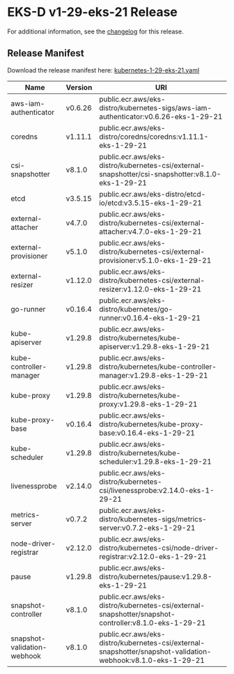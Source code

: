 # EKS-D v1-29-eks-21 Release

For additional information, see the [changelog](CHANGELOG-v1-29-eks-21.md) for this release.

## Release Manifest

Download the release manifest here: [kubernetes-1-29-eks-21.yaml](https://distro.eks.amazonaws.com/kubernetes-1-29/kubernetes-1-29-eks-21.yaml)

| Name | Version | URI |
|------|---------|-----|
| aws-iam-authenticator | v0.6.26 | public.ecr.aws/eks-distro/kubernetes-sigs/aws-iam-authenticator:v0.6.26-eks-1-29-21 |
| coredns | v1.11.1 | public.ecr.aws/eks-distro/coredns/coredns:v1.11.1-eks-1-29-21 |
| csi-snapshotter | v8.1.0 | public.ecr.aws/eks-distro/kubernetes-csi/external-snapshotter/csi-snapshotter:v8.1.0-eks-1-29-21 |
| etcd | v3.5.15 | public.ecr.aws/eks-distro/etcd-io/etcd:v3.5.15-eks-1-29-21 |
| external-attacher | v4.7.0 | public.ecr.aws/eks-distro/kubernetes-csi/external-attacher:v4.7.0-eks-1-29-21 |
| external-provisioner | v5.1.0 | public.ecr.aws/eks-distro/kubernetes-csi/external-provisioner:v5.1.0-eks-1-29-21 |
| external-resizer | v1.12.0 | public.ecr.aws/eks-distro/kubernetes-csi/external-resizer:v1.12.0-eks-1-29-21 |
| go-runner | v0.16.4 | public.ecr.aws/eks-distro/kubernetes/go-runner:v0.16.4-eks-1-29-21 |
| kube-apiserver | v1.29.8 | public.ecr.aws/eks-distro/kubernetes/kube-apiserver:v1.29.8-eks-1-29-21 |
| kube-controller-manager | v1.29.8 | public.ecr.aws/eks-distro/kubernetes/kube-controller-manager:v1.29.8-eks-1-29-21 |
| kube-proxy | v1.29.8 | public.ecr.aws/eks-distro/kubernetes/kube-proxy:v1.29.8-eks-1-29-21 |
| kube-proxy-base | v0.16.4 | public.ecr.aws/eks-distro/kubernetes/kube-proxy-base:v0.16.4-eks-1-29-21 |
| kube-scheduler | v1.29.8 | public.ecr.aws/eks-distro/kubernetes/kube-scheduler:v1.29.8-eks-1-29-21 |
| livenessprobe | v2.14.0 | public.ecr.aws/eks-distro/kubernetes-csi/livenessprobe:v2.14.0-eks-1-29-21 |
| metrics-server | v0.7.2 | public.ecr.aws/eks-distro/kubernetes-sigs/metrics-server:v0.7.2-eks-1-29-21 |
| node-driver-registrar | v2.12.0 | public.ecr.aws/eks-distro/kubernetes-csi/node-driver-registrar:v2.12.0-eks-1-29-21 |
| pause | v1.29.8 | public.ecr.aws/eks-distro/kubernetes/pause:v1.29.8-eks-1-29-21 |
| snapshot-controller | v8.1.0 | public.ecr.aws/eks-distro/kubernetes-csi/external-snapshotter/snapshot-controller:v8.1.0-eks-1-29-21 |
| snapshot-validation-webhook | v8.1.0 | public.ecr.aws/eks-distro/kubernetes-csi/external-snapshotter/snapshot-validation-webhook:v8.1.0-eks-1-29-21 |
